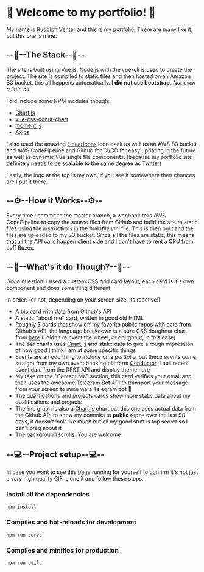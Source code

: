 

# 🌊 Welcome to my portfolio! 🌊

My name is Rudolph Venter and this is my portfolio. 
There are many like it, but this one is mine.

## --🧱--The Stack--🧱--

The site is built using Vue.js, Node.js with the vue-cli is used to create the project.
The site is compiled to static files and then hosted on an Amazon S3 bucket, this all happens automatically. **I did not use bootstrap.** *Not even a little bit.*

I did include some NPM modules though:
* [Chart.js](https://www.chartjs.org/)
* [vue-css-donut-chart](https://www.npmjs.com/package/vue-css-donut-chart)
* [moment.js](https://www.npmjs.com/package/moment)
* [Axios](https://www.npmjs.com/package/axios)

I also used the amazing [LinearIcons](https://linearicons.com/) Icon pack as well as an AWS S3 bucket and AWS CodePipeline and Github for CI/CD for easy updating in the future as well as dynamic Vue single file components. (because my portfolio site definitely needs to be scalable to the same degree as Twitter)

Lastly, the logo at the top is my own, if you see it somewhere then chances are I put it there.

## --⚙--How it Works--⚙--
Every time I commit to the master branch, a webhook tells AWS CopePipeline to copy the source files from Github and build the site to static files using the instructions in the _buildfile.yml_ file. This is then built and the files are uploaded to my S3 bucket. Since all the files are static, this means that all the API calls happen client side and I don't have to rent a CPU from Jeff Bezos.

## --🌟--What's it do Though?--🌟--
Good question! I used a custom CSS grid card layout, each card is it's own component and does something different. 

In order: (or not, depending on your screen size, its reactive!)

- A bio card with data from Github's API
- A static "about me" card, written in good old HTML
- Roughly 3 cards that show off my favorite public repos with data from Github's API, the language breakdown is a pure CSS doughnut chart from [here](https://www.npmjs.com/package/vue-css-donut-chart) (I didn't reinvent the wheel, or doughnut, in this case)
- The bar charts uses [Chart.js](https://www.chartjs.org/) and static data to give a rough impression of how good I think I am at some specific things
- Events are an odd thing to include on a portfolio, but these events come straight from my own event booking platform [Conductor](https://conductor-booker.herokuapp.com/), I pull recent event data from the REST API and display theme here
- My take on the "Contact Me" section, this card verifies your email and then uses the awesome Telegram Bot API to transport your message from your screen to mine via a Telegram bot 🤖
- The qualifications and projects cards show more static data about my qualifications and projects
- The line graph is also a [Chart.js](https://www.chartjs.org/)  chart but this one uses actual data from the Github API to show my commits to **public** repos over the last 90 days, it doesn't look like much but all my good stuff is top secret so I can't brag about it
- The background scrolls. You are welcome.


## --💻--Project setup--💻--
In case you want to see this page running for yourself to confirm it's not just a *very* high quality GIF, clone it and follow these steps.

### Install all the dependencies
```
npm install
```

### Compiles and hot-reloads for development
```
npm run serve
```

### Compiles and minifies for production
```
npm run build
